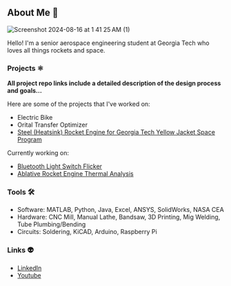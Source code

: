 ## About Me 👤
![Screenshot 2024-08-16 at 1 41 25 AM (1)](https://github.com/user-attachments/assets/1aeb8020-9a31-4ef9-ab46-b936487c58f9)

Hello! I'm a senior aerospace engineering student at Georgia Tech who loves all things rockets and space. 


### Projects ⚛️ 

**All project repo links include a detailed description of the design process and goals...**

Here are some of the projects that I've worked on:

- Electric Bike
- Orital Transfer Optimizer
- [Steel (Heatsink) Rocket Engine for Georgia Tech Yellow Jacket Space Program](https://github.com/saakethramoju/Ablative-Code)

Currently working on:

- [Bluetooth Light Switch Flicker](https://github.com/saakethramoju/Light-Switch)
- [Ablative Rocket Engine Thermal Analysis](https://github.com/saakethramoju/Ablative-Code)



### Tools 🛠️

- Software: MATLAB, Python, Java, Excel, ANSYS, SolidWorks, NASA CEA
- Hardware: CNC Mill, Manual Lathe, Bandsaw, 3D Printing, Mig Welding, Tube Plumbing/Bending
- Circuits: Soldering, KiCAD, Arduino, Raspberry Pi



### Links 👽

- [LinkedIn](https://www.linkedin.com/in/saakethramoju/)
- [Youtube](https://www.youtube.com/@SaakethRamoju/videos)

